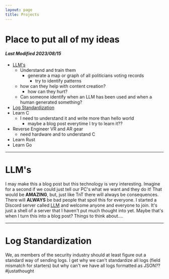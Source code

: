 ```yaml
---
layout: page
title: Projects
---
```


# Place to put all of my ideas
#### **_Last Modified 2023/08/15_**

* [LLM's](#llms)
  * Understand and train them
    * generate a map or graph of all politicians voting records
      * try to identify patterns
  * how can they help with content creation?
    * how can they hurt?
  * Can someone identify when an LLM has been used and when a human generated something?
* [Log Standardization](#log-standardization)
* Learn C
  * I need to understand it and write more than hello world
    * maybe a blog post everytime I try to learn it??
* Reverse Engineer VR and AR gear
  * need hardware and to understand C
* Learn Rust
* Learn Go 

<hr />

# LLM's

I may make this a blog post but this technology is very interesting.  Imagine for a second if we could just tell our PC's what we want and they do it!  That would be **AMAZING**, but, just like TnT there will always be consequences.  There will **ALWAYS** be bad people that spoil this for everyone.  I started a Discord server called [LLM](https://discord.gg/dH9EN4QC) and welcome anyone and everyone to join.  It's just a shell of a server that I haven't put much thought into yet.  Maybe that's when I turn this into a blog post?  Things to think about....

<hr />

# Log Standardization
We, as members of the security industry should at least figure out a standard way of sending logs.  I get why we can't standardize all logs (field mismatch for starters) but why can't we have all logs formatted as JSON??  #justathought